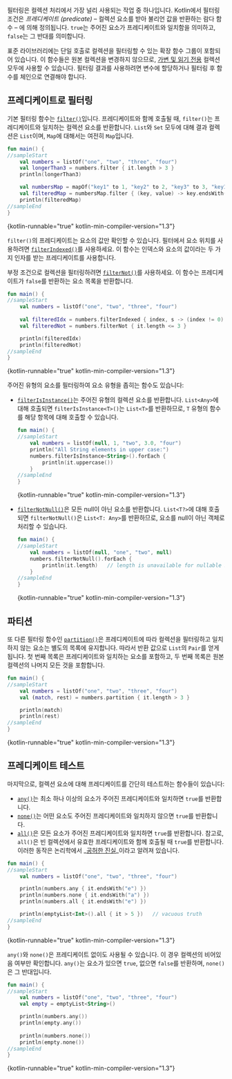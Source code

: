[//]: # (title: 컬렉션 필터링)

필터링은 컬렉션 처리에서 가장 널리 사용되는 작업 중 하나입니다.
Kotlin에서 필터링 조건은 _프레디케이트 (predicate)_ – 컬렉션 요소를 받아 불리언 값을 반환하는 람다 함수 – 에 의해 정의됩니다. `true`는 주어진 요소가 프레디케이트와 일치함을 의미하고, `false`는 그 반대를 의미합니다.

표준 라이브러리에는 단일 호출로 컬렉션을 필터링할 수 있는 확장 함수 그룹이 포함되어 있습니다.
이 함수들은 원본 컬렉션을 변경하지 않으므로, [가변 및 읽기 전용](collections-overview.md#collection-types) 컬렉션 모두에 사용할 수 있습니다. 필터링 결과를 사용하려면 변수에 할당하거나 필터링 후 함수를 체인으로 연결해야 합니다.

## 프레디케이트로 필터링

기본 필터링 함수는 [`filter()`](https://kotlinlang.org/api/latest/jvm/stdlib/kotlin.collections/filter.html)입니다.
프레디케이트와 함께 호출될 때, `filter()`는 프레디케이트와 일치하는 컬렉션 요소를 반환합니다.
`List`와 `Set` 모두에 대해 결과 컬렉션은 `List`이며, `Map`에 대해서는 여전히 `Map`입니다.

```kotlin
fun main() {
//sampleStart
    val numbers = listOf("one", "two", "three", "four")  
    val longerThan3 = numbers.filter { it.length > 3 }
    println(longerThan3)

    val numbersMap = mapOf("key1" to 1, "key2" to 2, "key3" to 3, "key11" to 11)
    val filteredMap = numbersMap.filter { (key, value) -> key.endsWith("1") && value > 10}
    println(filteredMap)
//sampleEnd
}
```
{kotlin-runnable="true" kotlin-min-compiler-version="1.3"}

`filter()`의 프레디케이트는 요소의 값만 확인할 수 있습니다.
필터에서 요소 위치를 사용하려면 [`filterIndexed()`](https://kotlinlang.org/api/latest/jvm/stdlib/kotlin.collections/filter-indexed.html)를 사용하세요.
이 함수는 인덱스와 요소의 값이라는 두 가지 인자를 받는 프레디케이트를 사용합니다.

부정 조건으로 컬렉션을 필터링하려면 [`filterNot()`](https://kotlinlang.org/api/latest/jvm/stdlib/kotlin.collections/filter-not.html)를 사용하세요.
이 함수는 프레디케이트가 `false`를 반환하는 요소 목록을 반환합니다.

```kotlin
fun main() {
//sampleStart
    val numbers = listOf("one", "two", "three", "four")
    
    val filteredIdx = numbers.filterIndexed { index, s -> (index != 0) && (s.length < 5)  }
    val filteredNot = numbers.filterNot { it.length <= 3 }

    println(filteredIdx)
    println(filteredNot)
//sampleEnd
}
```
{kotlin-runnable="true" kotlin-min-compiler-version="1.3"}

주어진 유형의 요소를 필터링하여 요소 유형을 좁히는 함수도 있습니다:

*   [`filterIsInstance()`](https://kotlinlang.org/api/latest/jvm/stdlib/kotlin.collections/filter-is-instance.html)는
    주어진 유형의 컬렉션 요소를 반환합니다. `List<Any>`에 대해 호출되면 `filterIsInstance<T>()`는 `List<T>`를 반환하므로,
    `T` 유형의 함수를 해당 항목에 대해 호출할 수 있습니다.

    ```kotlin
    fun main() {
    //sampleStart
        val numbers = listOf(null, 1, "two", 3.0, "four")
        println("All String elements in upper case:")
        numbers.filterIsInstance<String>().forEach {
            println(it.uppercase())
        }
    //sampleEnd
    }
    ```
    {kotlin-runnable="true" kotlin-min-compiler-version="1.3"}

*   [`filterNotNull()`](https://kotlinlang.org/api/latest/jvm/stdlib/kotlin.collections/filter-not-null.html)은 모든
    null이 아닌 요소를 반환합니다. `List<T?>`에 대해 호출되면 `filterNotNull()`은 `List<T: Any>`를 반환하므로,
    요소를 null이 아닌 객체로 처리할 수 있습니다.

    ```kotlin
    fun main() {
    //sampleStart
        val numbers = listOf(null, "one", "two", null)
        numbers.filterNotNull().forEach {
            println(it.length)   // length is unavailable for nullable Strings
        }
    //sampleEnd
    }
    ```
    {kotlin-runnable="true" kotlin-min-compiler-version="1.3"}

## 파티션

또 다른 필터링 함수인 [`partition()`](https://kotlinlang.org/api/latest/jvm/stdlib/kotlin.collections/partition.html)은
프레디케이트에 따라 컬렉션을 필터링하고 일치하지 않는 요소는 별도의 목록에 유지합니다.
따라서 반환 값으로 `List`의 `Pair`를 얻게 됩니다. 첫 번째 목록은 프레디케이트와 일치하는 요소를 포함하고,
두 번째 목록은 원본 컬렉션의 나머지 모든 것을 포함합니다.

```kotlin
fun main() {
//sampleStart
    val numbers = listOf("one", "two", "three", "four")
    val (match, rest) = numbers.partition { it.length > 3 }

    println(match)
    println(rest)
//sampleEnd
}
```
{kotlin-runnable="true" kotlin-min-compiler-version="1.3"}

## 프레디케이트 테스트

마지막으로, 컬렉션 요소에 대해 프레디케이트를 간단히 테스트하는 함수들이 있습니다:

*   [`any()`](https://kotlinlang.org/api/latest/jvm/stdlib/kotlin.collections/any.html)는 최소 하나 이상의 요소가 주어진 프레디케이트와 일치하면 `true`를 반환합니다.
*   [`none()`](https://kotlinlang.org/api/latest/jvm/stdlib/kotlin.collections/none.html)는 어떤 요소도 주어진 프레디케이트와 일치하지 않으면 `true`를 반환합니다.
*   [`all()`](https://kotlinlang.org/api/latest/jvm/stdlib/kotlin.collections/all.html)은 모든 요소가 주어진 프레디케이트와 일치하면 `true`를 반환합니다.
    참고로, `all()`은 빈 컬렉션에서 유효한 프레디케이트와 함께 호출될 때 `true`를 반환합니다. 이러한 동작은 논리학에서 _[공허한 진실](https://en.wikipedia.org/wiki/Vacuous_truth)_이라고 알려져 있습니다.

```kotlin
fun main() {
//sampleStart
    val numbers = listOf("one", "two", "three", "four")

    println(numbers.any { it.endsWith("e") })
    println(numbers.none { it.endsWith("a") })
    println(numbers.all { it.endsWith("e") })

    println(emptyList<Int>().all { it > 5 })   // vacuous truth
//sampleEnd
}
```
{kotlin-runnable="true" kotlin-min-compiler-version="1.3"}

`any()`와 `none()`은 프레디케이트 없이도 사용될 수 있습니다. 이 경우 컬렉션의 비어있음 여부만 확인합니다.
`any()`는 요소가 있으면 `true`, 없으면 `false`를 반환하며, `none()`은 그 반대입니다.

```kotlin
fun main() {
//sampleStart
    val numbers = listOf("one", "two", "three", "four")
    val empty = emptyList<String>()

    println(numbers.any())
    println(empty.any())
    
    println(numbers.none())
    println(empty.none())
//sampleEnd
}
```
{kotlin-runnable="true" kotlin-min-compiler-version="1.3"}